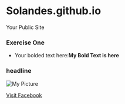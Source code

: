 Solandes.github.io
=====================

Your Public Site

### Exercise One
- Your bolded text here:**My Bold Text is here**

### headline

![My Picture](https://scontent-a-iad.xx.fbcdn.net/hphotos-ash3/t1/581877_10200239654493897_1357504214_n.jpg)


[Visit Facebook](www.facebook.com)
